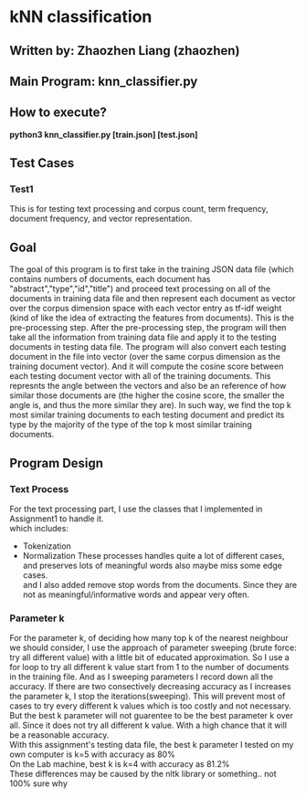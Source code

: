 # kNN classification

## Written by: Zhaozhen Liang (zhaozhen)

## Main Program: knn_classifier.py


## How to execute?
**python3 knn_classifier.py [train.json] [test.json]**

## Test Cases
### Test1
This is for testing text processing and corpus count, term frequency, document frequency, and vector representation.


## Goal
The goal of this program is to first take in the training JSON data file (which contains numbers of documents, each document has "abstract","type","id","title") and proceed text processing on all of the documents in training data file and then represent each document as vector over the corpus dimension space with each vector entry as tf-idf weight (kind of like the idea of extracting the features from documents). This is the pre-processing step. After the pre-processing step, the program will then take all the information from training data file and apply it to the testing documents in testing data file. The program will also convert each testing document in the file into vector (over the same corpus dimension as the training document vector). And it will compute the cosine score between each testing document vector with all of the training documents. This represnts the angle between the vectors and also be an reference of how similar those documents are (the higher the cosine score, the smaller the angle is, and thus the more similar they are). In such way, we find the top k most similar training documents to each testing document and predict its type by the majority of the type of the top k most similar training documents.

## Program Design
### Text Process
For the text processing part, I use the classes that I implemented in Assignment1 to handle it.
</br>which includes:
* Tokenization 
* Normalization
These processes handles quite a lot of different cases, and preserves lots of meaningful words also maybe miss some edge cases.
</br>and I also added remove stop words from the documents. Since they are not as meaningful/informative words and appear very often.
### Parameter k
For the parameter k, of deciding how many top k of the nearest neighbour we should consider, I use the approach of parameter sweeping (brute force: try all different value) with a little bit of educated approximation. So I use a for loop to try all different k value start from 1 to the number of documents in the training file. And as I sweeping parameters I record down all the accuracy. If there are two consectively decreasing accuracy as I increases the parameter k, I stop the iterations(sweeping). This will prevent most of cases to try every different k values which is too costly and not necessary. But the best k parameter will not guarentee to be the best parameter k over all. Since it does not try all different k value. With a high chance that it will be a reasonable accuracy.
</br>With this assignment's testing data file, the best k parameter I tested on my own computer is k=5 with accuracy as 80%
</br>On the Lab machine, best k is k=4 with accuracy as 81.2%
</br>These differences may be caused by the nltk library or something.. not 100% sure why

